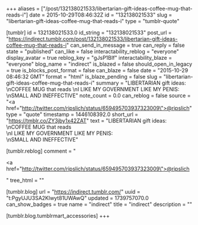 +++
aliases = ["/post/132138021533/libertarian-gift-ideas-coffee-mug-that-reads-i"]
date = 2015-10-29T08:46:32Z
id = "132138021533"
slug = "libertarian-gift-ideas-coffee-mug-that-reads-i"
type = "tumblr-quote"

[tumblr]
id = 132138021533.0
id_string = "132138021533"
post_url = "https://indirect.tumblr.com/post/132138021533/libertarian-gift-ideas-coffee-mug-that-reads-i"
can_send_in_message = true
can_reply = false
state = "published"
can_like = false
interactability_reblog = "everyone"
display_avatar = true
reblog_key = "gJsP1BIf"
interactability_blaze = "everyone"
blog_name = "indirect"
is_blazed = false
should_open_in_legacy = true
is_blocks_post_format = false
can_blaze = false
date = "2015-10-29 08:46:32 GMT"
format = "html"
is_blaze_pending = false
slug = "libertarian-gift-ideas-coffee-mug-that-reads-i"
summary = "LIBERTARIAN gift ideas: \nCOFFEE MUG that reads \nI LIKE MY GOVERNMENT LIKE MY PENIS: \nSMALL AND INEFFECTIVE"
note_count = 0.0
can_reblog = false
source = "<a href=\"http://twitter.com/ripslich/status/659495703937323009\">@ripslich</a>"
type = "quote"
timestamp = 1446108392.0
short_url = "https://tmblr.co/ZY3jby1x42ZAT"
text = "LIBERTARIAN gift ideas: <br/>\nCOFFEE MUG that reads<br/>\nI LIKE MY GOVERNMENT LIKE MY PENIS:<br/>\nSMALL AND INEFFECTIVE"

[tumblr.reblog]
comment = "<p><a href=\"http://twitter.com/ripslich/status/659495703937323009\">@ripslich</a></p>"
tree_html = ""

[tumblr.blog]
url = "https://indirect.tumblr.com/"
uuid = "t:PgyUJU3SA2Klwyt81UWAwQ"
updated = 1739757070.0
can_show_badges = true
name = "indirect"
title = "indirect"
description = ""

[tumblr.blog.tumblrmart_accessories]
+++
